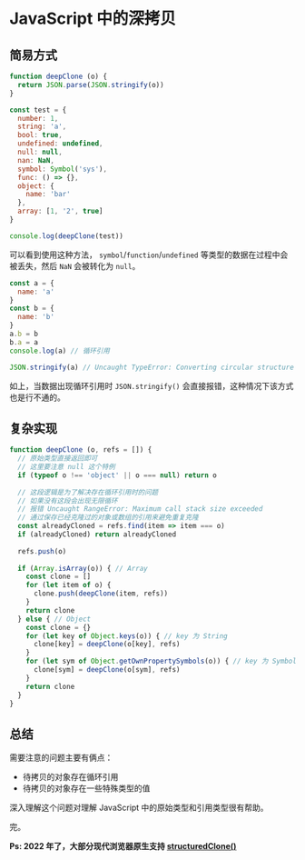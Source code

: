 # JavaScript 中的深拷贝

## 简易方式
```js
function deepClone (o) {
  return JSON.parse(JSON.stringify(o))
}

const test = {
  number: 1,
  string: 'a',
  bool: true,
  undefined: undefined,
  null: null,
  nan: NaN,
  symbol: Symbol('sys'),
  func: () => {},
  object: {
    name: 'bar'
  },
  array: [1, '2', true]
}

console.log(deepClone(test))
```
可以看到使用这种方法， `symbol`/`function`/`undefined` 等类型的数据在过程中会被丢失，然后 `NaN` 会被转化为 `null`。  

```js
const a = {
  name: 'a'
}
const b = {
  name: 'b'
}
a.b = b
b.a = a
console.log(a) // 循环引用

JSON.stringify(a) // Uncaught TypeError: Converting circular structure to JSON
```
如上，当数据出现循环引用时 `JSON.stringify()` 会直接报错，这种情况下该方式也是行不通的。

## 复杂实现
```js
function deepClone (o, refs = []) {
  // 原始类型直接返回即可
  // 这里要注意 null 这个特例
  if (typeof o !== 'object' || o === null) return o
  
  // 这段逻辑是为了解决存在循环引用时的问题
  // 如果没有这段会出现无限循环
  // 报错 Uncaught RangeError: Maximum call stack size exceeded
  // 通过保存已经克隆过的对象或数组的引用来避免重复克隆
  const alreadyCloned = refs.find(item => item === o)
  if (alreadyCloned) return alreadyCloned
  
  refs.push(o)
  
  if (Array.isArray(o)) { // Array
    const clone = []
    for (let item of o) {
      clone.push(deepClone(item, refs))
    }
    return clone
  } else { // Object
    const clone = {}
    for (let key of Object.keys(o)) { // key 为 String
      clone[key] = deepClone(o[key], refs)
    }
    for (let sym of Object.getOwnPropertySymbols(o)) { // key 为 Symbol
      clone[sym] = deepClone(o[sym], refs)
    }
    return clone
  }
}
```

## 总结
需要注意的问题主要有俩点：
* 待拷贝的对象存在循环引用
* 待拷贝的对象存在一些特殊类型的值
  
深入理解这个问题对理解 JavaScript 中的原始类型和引用类型很有帮助。

完。

**Ps: 2022 年了，大部分现代浏览器原生支持 [structuredClone()](https://developer.mozilla.org/en-US/docs/Web/API/structuredClone)** 
